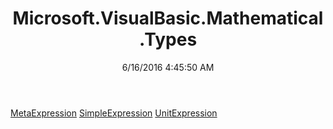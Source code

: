﻿---
title: Microsoft.VisualBasic.Mathematical.Types
date: 6/16/2016 4:45:50 AM
---

[MetaExpression](T-Microsoft.VisualBasic.Mathematical.Types.MetaExpression.html)
[SimpleExpression](T-Microsoft.VisualBasic.Mathematical.Types.SimpleExpression.html)
[UnitExpression](T-Microsoft.VisualBasic.Mathematical.Types.UnitExpression.html)
